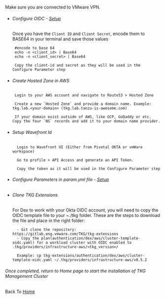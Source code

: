 Make sure you are connected to VMware VPN.

 - ###### Configure OIDC - [Setup](/management-cluster-setup/01-oidc-setup/oid_setup.md)

    Once you have the `Client ID` and `Client Secret`, encode them to BASE64 in your terminal and save those values

        #encode to base 64
        echo -n <client_id> | Base64
        echo -n <client_secret> | Base64

        Copy the client-id and secret as they will be used in the Configure Parameter step

 - ###### Create Hosted Zone in AWS

        Login to your AWS account and navigate to Route53 > Hosted Zone

        Create a new `Hosted Zone` and provide a domain name. Example: tkg.lab.<your-domain> (tkg.lab.tanzu-is-awesome.com)

        If your domain exist outside of AWS, like GCP, GoDaddy or etc. Copy the four `NS` records and add it to your domain name provider.

- ###### Setup Wavefront Id

        Login to Wavefront UI (Either from Pivotal OKTA or vmWare workspace)

        Go to profile > API Access and generate an API Token.

        Copy the token as it will be used in the Configure Parameter step


- ###### Configure Parameters in param.yml file - [Setup](00_set_params.md)

- ###### Clone TKG Extensions

  For Dex to work with your Okta OIDC account, you will need to copy the OIDC template file to your ~./tkg folder.
  These are the steps to download the file and place in the right folder:

        - Git clone the repository: https://gitlab.eng.vmware.com/TKG/tkg-extensions
        - Copy the plan(authentication/dex/aws/cluster-template-oidc.yaml) for a workload cluster with OIDC enabled to .tkg/providers/infrastructure-aws/<tkg_version>/

        Example: cp tkg-extensions/authentication/dex/aws/cluster-template-oidc.yaml ~/.tkg/providers/infrastructure-aws/v0.5.2


###### Once completed, return to Home page to start the installation of TKG Management Cluster

Back To [Home](../../README.md)
